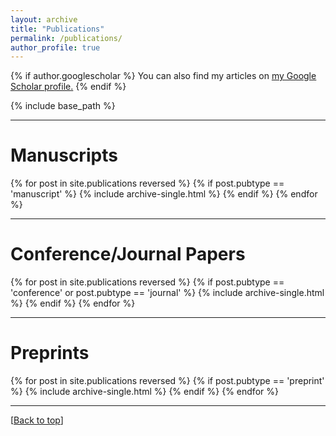```yaml
---
layout: archive
title: "Publications"
permalink: /publications/
author_profile: true
---
```


<span id="top" style="position: absolute; top: 0; opacity: 0;"></span>

<style>
#top {
  top: -100px;
}
</style>

{% if author.googlescholar %}
  You can also find my articles on <u><a href="{{author.googlescholar}}">my Google Scholar profile</a>.</u>
{% endif %}

{% include base_path %}


------

<h1>Manuscripts</h1>
{% for post in site.publications reversed %}
  {% if post.pubtype == 'manuscript' %}
      {% include archive-single.html %}
  {% endif %}
{% endfor %}

------

<h1>Conference/Journal Papers</h1>
{% for post in site.publications reversed %}
  {% if post.pubtype == 'conference' or post.pubtype == 'journal' %}
      {% include archive-single.html %}
  {% endif %}
{% endfor %}


------

<h1>Preprints</h1>
{% for post in site.publications reversed %}
  {% if post.pubtype == 'preprint' %}
      {% include archive-single.html %}
  {% endif %}
{% endfor %}

------

[[Back to top](#top)]